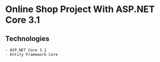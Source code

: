 # Online Shop Project With ASP.NET Core 3.1

## Technologies
	- ASP.NET Core 3.1
	- Entity Framework Core